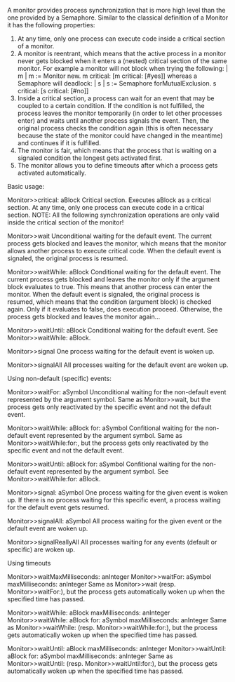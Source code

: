 A monitor provides process synchronization that is more high level than the one provided by a Semaphore. Similar to the classical definition of a Monitor it has the following properties:

1) At any time, only one process can execute code inside a critical section of a monitor.
2) A monitor is reentrant, which means that the active process in a monitor never gets blocked when it enters a (nested) critical section of the same monitor.  For example a monitor will not block when trying the following:
		| m |
		m := Monitor new.
		m critical: [m critical: [#yes]]
	whereas a Semaphore will deadlock:
		| s |
		s := Semaphore forMutualExclusion.
		s critical: [s critical: [#no]]
3) Inside a critical section, a process can wait for an event that may be coupled to a certain condition. If the condition is not fulfilled, the process leaves the monitor temporarily (in order to let other processes enter) and waits until another process signals the event. Then, the original process checks the condition again (this is often necessary because the state of the monitor could have changed in the meantime) and continues if it is fulfilled.
4) The monitor is fair, which means that the process that is waiting on a signaled condition the longest gets activated first.
5) The monitor allows you to define timeouts after which a process gets activated automatically.


Basic usage:

Monitor>>critical: aBlock
Critical section.
Executes aBlock as a critical section. At any time, only one process can execute code in a critical section.
NOTE: All the following synchronization operations are only valid inside the critical section of the monitor!

Monitor>>wait
Unconditional waiting for the default event.
The current process gets blocked and leaves the monitor, which means that the monitor allows another process to execute critical code. When the default event is signaled, the original process is resumed.

Monitor>>waitWhile: aBlock
Conditional waiting for the default event.
The current process gets blocked and leaves the monitor only if the argument block evaluates to true. This means that another process can enter the monitor. When the default event is signaled, the original process is resumed, which means that the condition (argument block) is checked again. Only if it evaluates to false, does execution proceed. Otherwise, the process gets blocked and leaves the monitor again...

Monitor>>waitUntil: aBlock
Conditional waiting for the default event.
See Monitor>>waitWhile: aBlock.

Monitor>>signal
One process waiting for the default event is woken up.

Monitor>>signalAll
All processes waiting for the default event are woken up.


Using non-default (specific) events:

Monitor>>waitFor: aSymbol
Unconditional waiting for the non-default event represented by the argument symbol.
Same as Monitor>>wait, but the process gets only reactivated by the specific event and not the default event.

Monitor>>waitWhile: aBlock for: aSymbol
Confitional waiting for the non-default event represented by the argument symbol.
Same as Monitor>>waitWhile:for:, but the process gets only reactivated by the specific event and not the default event.

Monitor>>waitUntil: aBlock for: aSymbol
Confitional waiting for the non-default event represented by the argument symbol.
See Monitor>>waitWhile:for: aBlock.

Monitor>>signal: aSymbol
One process waiting for the given event is woken up. If there is no process waiting for this specific event, a process waiting for the default event gets resumed.

Monitor>>signalAll: aSymbol
All process waiting for the given event or the default event are woken up.

Monitor>>signalReallyAll
All processes waiting for any events (default or specific) are woken up.


Using timeouts

Monitor>>waitMaxMilliseconds: anInteger
Monitor>>waitFor: aSymbol maxMilliseconds: anInteger
Same as Monitor>>wait (resp. Monitor>>waitFor:), but the process gets automatically woken up when the specified time has passed.

Monitor>>waitWhile: aBlock maxMilliseconds: anInteger
Monitor>>waitWhile: aBlock for: aSymbol maxMilliseconds: anInteger
Same as Monitor>>waitWhile: (resp. Monitor>>waitWhile:for:), but the process gets automatically woken up when the specified time has passed.

Monitor>>waitUntil: aBlock maxMilliseconds: anInteger
Monitor>>waitUntil: aBlock for: aSymbol maxMilliseconds: anInteger
Same as Monitor>>waitUntil: (resp. Monitor>>waitUntil:for:), but the process gets automatically woken up when the specified time has passed.
